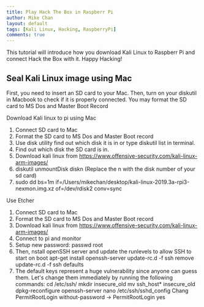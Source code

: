 ```yaml
---
title: Play Hack The Box in Raspberr Pi
author: Mike Chan
layout: default
tags: [Kali Linux, Hacking, RaspberryPi]
comments: true 
---
```


This tutorial will introduce how you download Kali Linux to Raspberr Pi and connect Hack the Box with it. Happy Hacking!

<!--more-->

## Seal Kali Linux image using Mac

First, you need to insert an SD card to your Mac. Then, turn on your diskutil in Macbook to check if it is properly connected. 
You may format the SD card to MS Dos and Master Boot Record 

Download Kali linux to pi using Mac

1. Connect SD card to Mac
2. Format the SD card to MS Dos and Master Boot record
3. Use disk utility find out which disk it is in or type diskutil list in terminal.
4. Find out which disk the SD card is in.
5. Download kali linux from https://www.offensive-security.com/kali-linux-arm-images/
6. diskutil unmountDisk diskn (Replace the n with the disk number of your sd card)
7. sudo dd bs=1m if=/Users/mikechan/desktop/kali-linux-2019.3a-rpi3-nexmon.img.xz of=/dev/rdisk2 conv=sync

Use Etcher
1. Connect SD card to Mac
2. Format the SD card to MS Dos and Master Boot record
3. Download kali linux from https://www.offensive-security.com/kali-linux-arm-images/
4. Connect to pi and monitor
5. Setup new password: passwd root
6. Then, nstall openSSH server and update the runlevels to allow SSH to start on boot
apt-get install openssh-server
update-rc.d -f ssh remove
update-rc.d -f ssh defaults
7. The default keys represent a huge vulnerability since anyone can guess them. Let's change them immediately by running the following commands:
cd /etc/ssh/
mkdir insecure_old
mv ssh_host* insecure_old
dpkg-reconfigure openssh-server
nano /etc/ssh/sshd_config
Chang PermitRootLogin without-password -> PermitRootLogin yes
